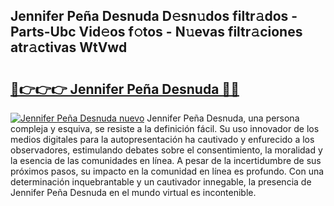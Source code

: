 ## Jennifer Peña Desnuda D𝚎sn𝚞dos filtr𝚊dos - Parts-Ubc Vid𝚎os f𝚘tos - N𝚞evas filtr𝚊ciones atr𝚊ctivas WtVwd

# <h2><a href="http://mb62tn.tromn.icu/?c=Jennifer+Pe%c3%b1a+Desnuda">🔗👉👉👉 Jennifer Peña Desnuda 🔗🔗</a></h2>

[![Jennifer Peña Desnuda nuevo](https://i.imgur.com/pEAQMta.gif)](http://mb62tn.tromn.icu/?c=Jennifer+Pe%c3%b1a+Desnuda)
Jennifer Peña Desnuda, una persona compleja y esquiva, se resiste a la definición fácil. Su uso innovador de los medios digitales para la autopresentación ha cautivado y enfurecido a los observadores, estimulando debates sobre el consentimiento, la moralidad y la esencia de las comunidades en línea. A pesar de la incertidumbre de sus próximos pasos, su impacto en la comunidad en línea es profundo. Con una determinación inquebrantable y un cautivador innegable, la presencia de Jennifer Peña Desnuda en el mundo virtual es incontenible.
